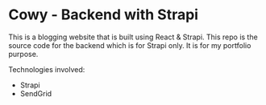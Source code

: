 # Cowy - Backend with Strapi

This is a blogging website that is built using React & Strapi. This repo is the source code for the backend which is for Strapi only. It is for my portfolio purpose.

Technologies involved:

- Strapi
- SendGrid
